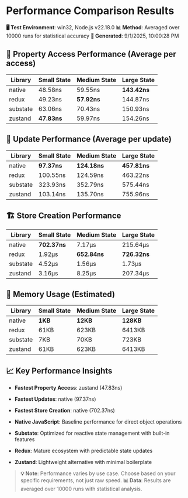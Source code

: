 # Performance Comparison Results

**🖥️ Test Environment**: win32, Node.js v22.18.0
**📊 Method**: Averaged over 10000 runs for statistical accuracy
**📅 Generated**: 9/1/2025, 10:00:28 PM

## 🎯 Property Access Performance (Average per access)

| Library | Small State | Medium State | Large State |
|---------|-------------|--------------|-------------|
| native | 48.58ns | 59.55ns | **143.42ns** |
| redux | 49.23ns | **57.92ns** | 144.87ns |
| substate | 63.06ns | 70.43ns | 150.93ns |
| zustand | **47.83ns** | 59.97ns | 154.26ns |

## 🔄 Update Performance (Average per update)

| Library | Small State | Medium State | Large State |
|---------|-------------|--------------|-------------|
| native | **97.37ns** | **124.18ns** | **457.81ns** |
| redux | 100.55ns | 124.59ns | 463.22ns |
| substate | 323.93ns | 352.79ns | 575.44ns |
| zustand | 103.14ns | 135.70ns | 755.96ns |

## 🏗️ Store Creation Performance

| Library | Small State | Medium State | Large State |
|---------|-------------|--------------|-------------|
| native | **702.37ns** | 7.17μs | 215.64μs |
| redux | 1.92μs | **652.84ns** | **726.32ns** |
| substate | 4.52μs | 1.56μs | 1.73μs |
| zustand | 3.16μs | 8.25μs | 207.34μs |

## 🧠 Memory Usage (Estimated)

| Library | Small State | Medium State | Large State |
|---------|-------------|--------------|-------------|
| native | **1KB** | **12KB** | **128KB** |
| redux | 61KB | 623KB | 6413KB |
| substate | 7KB | 70KB | 723KB |
| zustand | 61KB | 623KB | 6413KB |

## 📈 Key Performance Insights

- **Fastest Property Access**: zustand (47.83ns)
- **Fastest Updates**: native (97.37ns)
- **Fastest Store Creation**: native (702.37ns)

- **Native JavaScript**: Baseline performance for direct object operations
- **Substate**: Optimized for reactive state management with built-in features
- **Redux**: Mature ecosystem with predictable state updates
- **Zustand**: Lightweight alternative with minimal boilerplate

> **💡 Note**: Performance varies by use case. Choose based on your specific requirements, not just raw speed.
> **📊 Data**: Results are averaged over 10000 runs with statistical analysis.

